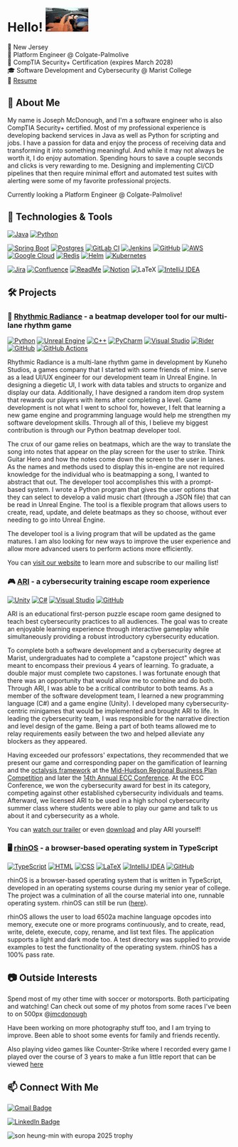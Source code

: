 # Hello! ![lando norris waving](media/norrisWave.gif)

📍 New Jersey<br>
💼 Platform Engineer @ Colgate-Palmolive<br>
🏅 CompTIA Security+ Certification (expires March 2028)<br>
🎓 Software Development and Cybersecurity @ Marist College<br>
📝 [Resume](https://github.com/jlmcdonough/jlmcdonough.github.io/blob/66133ea826507b1b0db44278b26cb97abf9351e6/files/josephmcdonough.pdf)


## 🚀 About Me

My name is Joseph McDonough, and I'm a software engineer who is also CompTIA Security+ certified. Most of my
professional experience is developing backend services in Java as well as Python for scripting and jobs. I have a
passion for data and enjoy the process of receiving data and transforming it into something meaningful. And while it may
not always be worth it, I do enjoy automation. Spending hours to save a couple seconds and clicks is very rewarding to me.
Designing and implementing CI/CD pipelines that then require minimal effort and automated test suites with alerting
were some of my favorite professional projects.

Currently looking a Platform Engineer @ Colgate-Palmolive!

## 🧰 Technologies & Tools

[![Java](https://img.shields.io/badge/Java-%23ED8B00.svg?logo=openjdk&logoColor=white)](#)
[![Python](https://img.shields.io/badge/Python-3776AB?logo=python&logoColor=fff)](#)

[![Spring Boot](https://img.shields.io/badge/Spring%20Boot-6DB33F?logo=springboot&logoColor=fff)](#)
[![Postgres](https://img.shields.io/badge/Postgres-%23316192.svg?logo=postgresql&logoColor=white)](#)
[![GitLab CI](https://img.shields.io/badge/GitLab%20CI-FC6D26?logo=gitlab&logoColor=fff)](#)
[![Jenkins](https://img.shields.io/badge/Jenkins-D24939?logo=jenkins&logoColor=white)](#)
[![GitHub](https://img.shields.io/badge/GitHub-%23121011.svg?logo=github&logoColor=white)](#)
[![AWS](https://custom-icon-badges.demolab.com/badge/AWS-%23FF9900.svg?logo=aws&logoColor=white)](#)
[![Google Cloud](https://img.shields.io/badge/Google%20Cloud-%234285F4.svg?logo=google-cloud&logoColor=white)](#)
[![Redis](https://img.shields.io/badge/Redis-%23DD0031.svg?logo=redis&logoColor=white)](#)
[![Helm](https://img.shields.io/badge/Helm-0F1689?logo=helm&logoColor=fff)](#)
[![Kubernetes](https://img.shields.io/badge/Kubernetes-326CE5?logo=kubernetes&logoColor=fff)](#)

[![Jira](https://img.shields.io/badge/Jira-0052CC?logo=jira&logoColor=fff)](#)
[![Confluence](https://img.shields.io/badge/Confluence-172B4D?logo=confluence&logoColor=fff)](#)
[![ReadMe](https://img.shields.io/badge/ReadMe-018EF5?logo=readme&logoColor=fff)](#)
[![Notion](https://img.shields.io/badge/Notion-000?logo=notion&logoColor=fff)](#)
![LaTeX](https://img.shields.io/badge/latex-%23008080.svg?logo=latex&logoColor=white)
[![IntelliJ IDEA](https://img.shields.io/badge/IntelliJIDEA-000000.svg?logo=intellij-idea&logoColor=white)](#)

## 🛠️ Projects

### 🎵 [Rhythmic Radiance](https://github.com/Kuneho-Studios/beatmap-devtool) - a beatmap developer tool for our multi-lane rhythm game 
[![Python](https://img.shields.io/badge/Python-3776AB?logo=python&logoColor=fff)](#)
[![Unreal Engine](https://img.shields.io/badge/Unreal%20Engine-%23313131.svg?logo=unrealengine&logoColor=white)](#)
[![C++](https://img.shields.io/badge/C++-%2300599C.svg?logo=c%2B%2B&logoColor=white)](#)
[![PyCharm](https://img.shields.io/badge/PyCharm-000?logo=pycharm&logoColor=fff)](#)
[![Visual Studio](https://custom-icon-badges.demolab.com/badge/Visual%20Studio-5C2D91.svg?&logo=visualstudio&logoColor=white)](#)
[![Rider](https://img.shields.io/badge/Rider-000?logo=rider&logoColor=fff)](#)
[![GitHub](https://img.shields.io/badge/GitHub-%23121011.svg?logo=github&logoColor=white)](#)
[![GitHub Actions](https://img.shields.io/badge/GitHub_Actions-2088FF?logo=github-actions&logoColor=white)](#)

Rhythmic Radiance is a multi-lane rhythm game in development by Kuneho Studios, a games company that I started with 
some friends of mine. I serve as a lead UI/UX engineer for our development team in Unreal Engine. In designing a 
diegetic UI, I work with data tables and structs to organize and display our data. Additionally, I have designed a 
random item drop system that rewards our players with items after completing a level. Game development is not what I 
went to school for, however, I felt that learning a new game engine and programming language would help me strengthen 
my software development skills. Through all of this, I believe my biggest contribution is through our Python beatmap 
developer tool.

The crux of our game relies on beatmaps, which are the way to translate the song into notes that appear on the play 
screen for the user to strike. Think Guitar Hero and how the notes come down the screen to the user in lanes. As the 
names and methods used to display this in-engine are not required knowledge for the individual who is beatmapping a 
song, I wanted to abstract that out. The developer tool accomplishes this with a prompt-based system. I wrote a Python 
program that gives the user options that they can select to develop a valid music chart (through a JSON file) that can 
be read in Unreal Engine. The tool is a flexible program that allows users to create, read, update, and delete beatmaps 
as they so choose, without ever needing to go into Unreal Engine.

The developer tool is a living program that will be updated as the game matures. I am also looking for new ways to 
improve the user experience and allow more advanced users to perform actions more efficiently.

You can [visit our website](https://www.kunehostudios.com/) to learn more and subscribe to our mailing list!

### 🎮 [ARI](https://github.com/jlmcdonough/SENDHELP) - a cybersecurity training escape room experience
[![Unity](https://img.shields.io/badge/Unity-%23000000.svg?logo=unity&logoColor=white)](#)
[![C#](https://custom-icon-badges.demolab.com/badge/C%23-%23239120.svg?logo=cshrp&logoColor=white)](#)
[![Visual Studio](https://custom-icon-badges.demolab.com/badge/Visual%20Studio-5C2D91.svg?&logo=visualstudio&logoColor=white)](#)
[![GitHub](https://img.shields.io/badge/GitHub-%23121011.svg?logo=github&logoColor=white)](#)

ARI is an educational first-person puzzle escape room game designed to teach best cybersecurity practices to all 
audiences. The goal was to create an enjoyable learning experience through interactive gameplay while simultaneously 
providing a robust introductory cybersecurity education.

To complete both a software development and a cybersecurity degree at Marist, undergraduates had to complete a 
"capstone project" which was meant to encompass their previous 4 years of learning. To graduate, a double major must 
complete two capstones. I was fortunate enough that there was an opportunity that would allow me to combine and do both. 
Through ARI, I was able to be a critical contributor to both teams. As a member of the software development team, I 
learned a new programming language (C#) and a game engine (Unity). I developed many cybersecurity-centric minigames 
that would be implemented and brought ARI to life. In leading the cybersecurity team, I was responsible for the 
narrative direction and level design of the game. Being a part of both teams allowed me to relay requirements easily 
between the two and helped alleviate any blockers as they appeared.

Having exceeded our professors' expectations, they recommended that we present our game and corresponding paper on the 
gamification of learning and the 
[octalysis framework](https://yukaichou.com/gamification-examples/octalysis-complete-gamification-framework/) at the 
[Mid-Hudson Regional Business Plan Competition](https://www.marist.edu/computer-science-math/mid-hudson-regional-business-plan-competition) 
and later the [14th Annual ECC Conference](https://ecc.marist.edu/web/conference2022). At the ECC Conference, we won
the cybersecurity award for best in its category, competing against other established cybersecurity individuals and 
teams. Afterward, we licensed ARI to be used in a high school cybersecurity summer class where students were able to 
play our game and talk to us about it and cybersecurity as a whole.

You can [watch our trailer](https://www.youtube.com/watch?v=d_8eWLMA32Y) or 
even [download]((https://sendhelp-studios.itch.io/ari)) and play ARI yourself!

[//]: # ( ### 🚖 Robotics Course [here]&#40;https://github.com/jlmcdonough/Robotics&#41;)

### 🖥️  [rhinOS](https://github.com/jlmcdonough/Operating-Systems) - a browser-based operating system in TypeScript 
[![TypeScript](https://img.shields.io/badge/TypeScript-3178C6?logo=typescript&logoColor=fff)](#)
[![HTML](https://img.shields.io/badge/HTML-%23E34F26.svg?logo=html5&logoColor=white)](#)
[![CSS](https://img.shields.io/badge/CSS-639?logo=css&logoColor=fff)](#)
[![LaTeX](https://img.shields.io/badge/latex-%23008080.svg?logo=latex&logoColor=white)](#)
[![IntelliJ IDEA](https://img.shields.io/badge/IntelliJIDEA-000000.svg?logo=intellij-idea&logoColor=white)](#)
[![GitHub](https://img.shields.io/badge/GitHub-%23121011.svg?logo=github&logoColor=white)](#)

rhinOS is a browser-based operating system that is written in TypeScript, developed in an operating systems course 
during my senior year of college. The project was a culmination of all the course material into one, runnable operating 
system. rhinOS can still be run ([here](https://jlmcdonough.github.io/Operating-Systems/)).

rhinOS allows the user to load 6502a machine language opcodes into memory, execute one or more programs continuously, 
and to create, read, write, delete, execute, copy, rename, and list text files. The application supports a light and 
dark mode too. A test directory was supplied to provide examples to test the functionality of the operating system. 
rhinOS has a 100% pass rate.


## 📷 Outside Interests

Spend most of my other time with soccer or motorsports. Both participating and watching! Can check out some of my photos from some races I've been to on 500px @[jmcdonough](https://500px.com/p/jmcdonough?view=galleries)

Have been working on more photography stuff too, and I am trying to improve. Been able to shoot some events for family and friends recently.

Also playing video games like Counter-Strike where I recorded every game I played over the course of 3 years to make a fun little report that can be viewed [here](https://github.com/jlmcdonough/jlmcdonough.github.io/blob/66133ea826507b1b0db44278b26cb97abf9351e6/files/csgoStats.pdf)

## 📫 Connect With Me

[![Gmail Badge](https://img.shields.io/badge/-josephlmcdonough@gmail.com-c14438?style=flat-square&logo=Gmail&logoColor=white&link=mailto:josephlmcdonough@gmail.com?Subject=Hello)](mailto:josephlmcdonough@gmail.com?Subject=Hello)

[![LinkedIn Badge](https://custom-icon-badges.demolab.com/badge/LinkedIn-0A66C2?logo=linkedin-white&logoColor=fff)](https://www.linkedin.com/in/josephl-mcdonough/)

![son heung-min with europa 2025 trophy](media/sonEuropa.gif)
